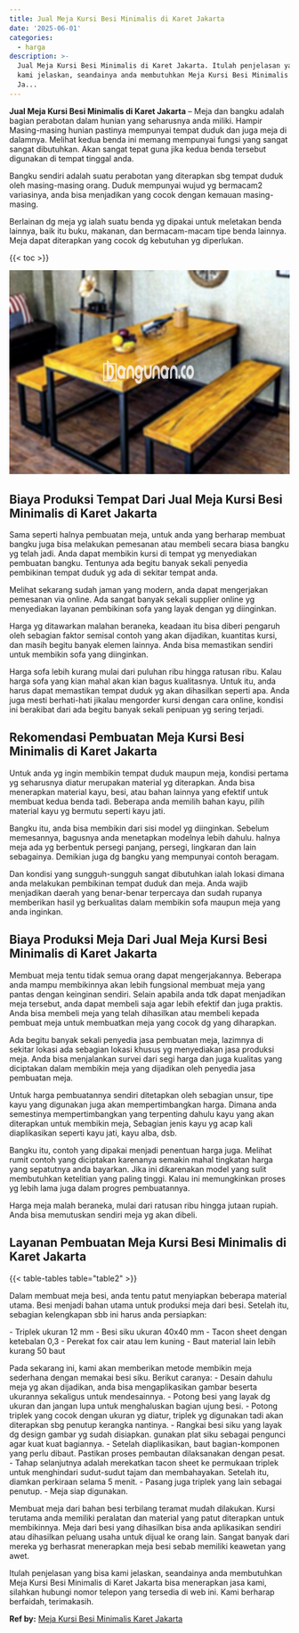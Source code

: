 ```yaml
---
title: Jual Meja Kursi Besi Minimalis di Karet Jakarta
date: '2025-06-01'
categories:
  - harga
description: >-
  Jual Meja Kursi Besi Minimalis di Karet Jakarta. Itulah penjelasan yang bisa
  kami jelaskan, seandainya anda membutuhkan Meja Kursi Besi Minimalis di Karet
  Ja...
---
```


**Jual Meja Kursi Besi Minimalis di Karet Jakarta** – Meja dan bangku adalah bagian perabotan dalam hunian yang seharusnya anda miliki. Hampir Masing-masing hunian pastinya mempunyai tempat duduk dan juga meja di dalamnya. Melihat kedua benda ini memang mempunyai fungsi yang sangat sangat dibutuhkan. Akan sangat tepat guna jika kedua benda tersebut digunakan di tempat tinggal anda.

Bangku sendiri adalah suatu perabotan yang diterapkan sbg tempat duduk oleh masing-masing orang. Duduk mempunyai wujud yg bermacam2 variasinya, anda bisa menjadikan yang cocok dengan kemauan masing-masing.

Berlainan dg meja yg ialah suatu benda yg dipakai untuk meletakan benda lainnya, baik itu buku, makanan, dan bermacam-macam tipe benda lainnya. Meja dapat diterapkan yang cocok dg kebutuhan yg diperlukan.

{{< toc >}}

![Jual Meja Kursi Besi Minimalis di Karet Jakarta](/images/jual-meja-besi-murah28.png)

## Biaya Produksi Tempat Dari Jual Meja Kursi Besi Minimalis di Karet Jakarta

Sama seperti halnya pembuatan meja, untuk anda yang berharap membuat bangku juga bisa melakukan pemesanan atau membeli secara biasa bangku yg telah jadi. Anda dapat membikin kursi di tempat yg menyediakan pembuatan bangku. Tentunya ada begitu banyak sekali penyedia pembikinan tempat duduk yg ada di sekitar tempat anda.

Melihat sekarang sudah jaman yang modern, anda dapat mengerjakan pemesanan via online. Ada sangat banyak sekali supplier online yg menyediakan layanan pembikinan sofa yang layak dengan yg diinginkan.

Harga yg ditawarkan malahan beraneka, keadaan itu bisa diberi pengaruh oleh sebagian faktor semisal contoh yang akan dijadikan, kuantitas kursi, dan masih begitu banyak elemen lainnya. Anda bisa memastikan sendiri untuk membikin sofa yang diinginkan.

Harga sofa lebih kurang mulai dari puluhan ribu hingga ratusan ribu. Kalau harga sofa yang kian mahal akan kian bagus kualitasnya. Untuk itu, anda harus dapat memastikan tempat duduk yg akan dihasilkan seperti apa. Anda juga mesti berhati-hati jikalau mengorder kursi dengan cara online, kondisi ini berakibat dari ada begitu banyak sekali penipuan yg sering terjadi.

## Rekomendasi Pembuatan Meja Kursi Besi Minimalis di Karet Jakarta

Untuk anda yg ingin membikin tempat duduk maupun meja, kondisi pertama yg seharusnya diatur merupakan material yg diterapkan. Anda bisa menerapkan material kayu, besi, atau bahan lainnya yang efektif untuk membuat kedua benda tadi. Beberapa anda memilih bahan kayu, pilih material kayu yg bermutu seperti kayu jati.

Bangku itu, anda bisa membikin dari sisi model yg diinginkan. Sebelum memesannya, bagusnya anda menetapkan modelnya lebih dahulu. halnya meja ada yg berbentuk persegi panjang, persegi, lingkaran dan lain sebagainya. Demikian juga dg bangku yang mempunyai contoh beragam.

Dan kondisi yang sungguh-sungguh sangat dibutuhkan ialah lokasi dimana anda melakukan pembikinan tempat duduk dan meja. Anda wajib menjadikan daerah yang benar-benar terpercaya dan sudah rupanya memberikan hasil yg berkualitas dalam membikin sofa maupun meja yang anda inginkan.

## Biaya Produksi Meja Dari Jual Meja Kursi Besi Minimalis di Karet Jakarta

Membuat meja tentu tidak semua orang dapat mengerjakannya. Beberapa anda mampu membikinnya akan lebih fungsional membuat meja yang pantas dengan keinginan sendiri. Selain apabila anda tdk dapat menjadikan meja tersebut, anda dapat membeli saja agar lebih efektif dan juga praktis. Anda bisa membeli meja yang telah dihasilkan atau membeli kepada pembuat meja untuk membuatkan meja yang cocok dg yang diharapkan.

Ada begitu banyak sekali penyedia jasa pembuatan meja, lazimnya di sekitar lokasi ada sebagian lokasi khusus yg menyediakan jasa produksi meja. Anda bisa menjalankan survei dari segi harga dan juga kualitas yang diciptakan dalam membikin meja yang dijadikan oleh penyedia jasa pembuatan meja.

Untuk harga pembuatannya sendiri ditetapkan oleh sebagian unsur, tipe kayu yang digunakan juga akan mempertimbangkan harga. Dimana anda semestinya mempertimbangkan yang terpenting dahulu kayu yang akan diterapkan untuk membikin meja, Sebagian jenis kayu yg acap kali diaplikasikan seperti kayu jati, kayu alba, dsb.

Bangku itu, contoh yang dipakai menjadi penentuan harga juga. Melihat rumit contoh yang diciptakan karenanya semakin mahal tingkatan harga yang sepatutnya anda bayarkan. Jika ini dikarenakan model yang sulit membutuhkan ketelitian yang paling tinggi. Kalau ini memungkinkan proses yg lebih lama juga dalam progres pembuatannya.

Harga meja malah beraneka, mulai dari ratusan ribu hingga jutaan rupiah. Anda bisa memutuskan sendiri meja yg akan dibeli.

## Layanan Pembuatan Meja Kursi Besi Minimalis di Karet Jakarta

{{< table-tables table="table2" >}}

Dalam membuat meja besi, anda tentu patut menyiapkan beberapa material utama. Besi menjadi bahan utama untuk produksi meja dari besi. Setelah itu, sebagian kelengkapan sbb ini harus anda persiapkan:

\- Triplek ukuran 12 mm - Besi siku ukuran 40x40 mm - Tacon sheet dengan ketebalan 0,3 - Perekat fox cair atau lem kuning - Baut material lain lebih kurang 50 baut

Pada sekarang ini, kami akan memberikan metode membikin meja sederhana dengan memakai besi siku. Berikut caranya: - Desain dahulu meja yg akan dijadikan, anda bisa mengaplikasikan gambar beserta ukurannya sekaligus untuk mendesainnya. - Potong besi yang layak dg ukuran dan jangan lupa untuk menghaluskan bagian ujung besi. - Potong triplek yang cocok dengan ukuran yg diatur, triplek yg digunakan tadi akan diterapkan sbg penutup kerangka nantinya. - Rangkai besi siku yang layak dg design gambar yg sudah disiapkan. gunakan plat siku sebagai pengunci agar kuat kuat bagiannya. - Setelah diaplikasikan, baut bagian-komponen yang perlu dibaut. Pastikan proses pembautan dilaksanakan dengan pesat. - Tahap selanjutnya adalah merekatkan tacon sheet ke permukaan triplek untuk menghindari sudut-sudut tajam dan membahayakan. Setelah itu, diamkan perkiraan selama 5 menit. - Pasang juga triplek yang lain sebagai penutup. - Meja siap digunakan.

Membuat meja dari bahan besi terbilang teramat mudah dilakukan. Kursi terutama anda memiliki peralatan dan material yang patut diterapkan untuk membikinnya. Meja dari besi yang dihasilkan bisa anda aplikasikan sendiri atau dihasilkan peluang usaha untuk dijual ke orang lain. Sangat banyak dari mereka yg berhasrat menerapkan meja besi sebab memiliki keawetan yang awet.

Itulah penjelasan yang bisa kami jelaskan, seandainya anda membutuhkan Meja Kursi Besi Minimalis di Karet Jakarta bisa menerapkan jasa kami, silahkan hubungi nomor telepon yang tersedia di web ini. Kami berharap berfaidah, terimakasih.

**Ref by:** [Meja Kursi Besi Minimalis Karet Jakarta](https://id.wikipedia.org/wiki/Meja)
